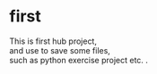 # first

This is first hub project,  
and use to save some files,  
such as python exercise project etc. .   
   

